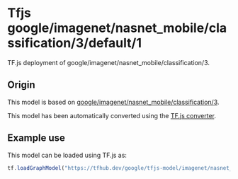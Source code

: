 # Tfjs google/imagenet/nasnet_mobile/classification/3/default/1
TF.js deployment of google/imagenet/nasnet_mobile/classification/3.

<!-- parent-model: google/imagenet/nasnet_mobile/classification/3 -->

## Origin

This model is based on [google/imagenet/nasnet_mobile/classification/3](https://tfhub.dev/google/imagenet/nasnet_mobile/classification/3).

This model has been automatically converted using the [TF.js converter](https://github.com/tensorflow/tfjs/tree/master/tfjs-converter).

## Example use
This model can be loaded using TF.js as:

```javascript
tf.loadGraphModel("https://tfhub.dev/google/tfjs-model/imagenet/nasnet_mobile/classification/3/default/1", { fromTFHub: true })
```
